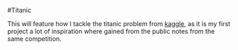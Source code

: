 #Titanic

This will feature how I tackle the titanic problem from [kaggle](https://www.kaggle.com/c/titanic), as it is my first project a lot of inspiration where gained from the public notes from the same competition.
